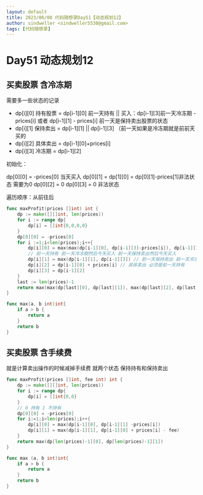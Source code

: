 ```yaml
---
layout: default
title: 2023/06/08 代码随想录Day51【动态规划12】
author: sindweller <sindweller5530@gmail.com>
tags: [代码随想录]
---
```


# Day51 动态规划12

## 买卖股票 含冷冻期

需要多一些状态的记录

- dp[i][0] 持有股票 = dp[i-1][0] 前一天持有 || 买入：dp[i-1][3]前一天冷冻期 - prices[i] 或者 dp[i-1][1] - prices[i] 前一天是保持卖出股票的状态
- dp[i][1] 保持卖出 = dp[i-1][1] || dp[i-1][3] （前一天如果是冷冻期就是前前天买的
- dp[i][2] 具体卖出 = dp[i-1][0]+prices[i]
- dp[i][3] 冷冻期 = dp[i-1][2]

初始化：

dp[0][0] = -prices[0] 当天买入
dp[0][1] =  dp[1][0] = dp[0][1]-prices[1]非法状态 需要为0
dp[0][2] = 0
dp[0][3] = 0 非法状态

遍历顺序：从前往后

```go
func maxProfit(prices []int) int {
    dp := make([][]int, len(prices))
    for i := range dp{
        dp[i] = []int{0,0,0,0}
    }
    dp[0][0] = -prices[0]
    for i :=1;i<len(prices);i++{
        dp[i][0] = max(max(dp[i-1][0], dp[i-1][3]-prices[i]), dp[i-1][1]-prices[i])
        // 前一天持有 前一天冷冻期然后今天买入 前一天保持卖出然后今天买入
        dp[i][1] = max(dp[i-1][1], dp[i-1][3]) // 前一天保持卖出 前一天冷冻期 前一天具体卖出
        dp[i][2] = dp[i-1][0] + prices[i] // 具体卖出 必须是前一天持有
        dp[i][3] = dp[i-1][2]
    }
    last := len(prices)-1
    return max(max(dp[last][0], dp[last][1]), max(dp[last][2], dp[last][3]))
}

func max(a, b int)int{
    if a > b {
        return a
    }
    return b
}
```

## 买卖股票 含手续费

就是计算卖出操作的时候减掉手续费 就两个状态 保持持有和保持卖出

```go
func maxProfit(prices []int, fee int) int {
    dp := make([][]int, len(prices))
    for i := range dp{
        dp[i] = []int{0,0}
    }
    // 0 持有 1 不持有
    dp[0][0] = -prices[0]
    for i:=1;i<len(prices);i++{
        dp[i][0] = max(dp[i-1][0], dp[i-1][1] -prices[i])
        dp[i][1] = max(dp[i-1][1], dp[i-1][0] + prices[i] - fee)
    }
    return max(dp[len(prices)-1][0], dp[len(prices)-1][1])
}

func max (a, b int)int{
    if a > b {
        return a
    }
    return b
}
```